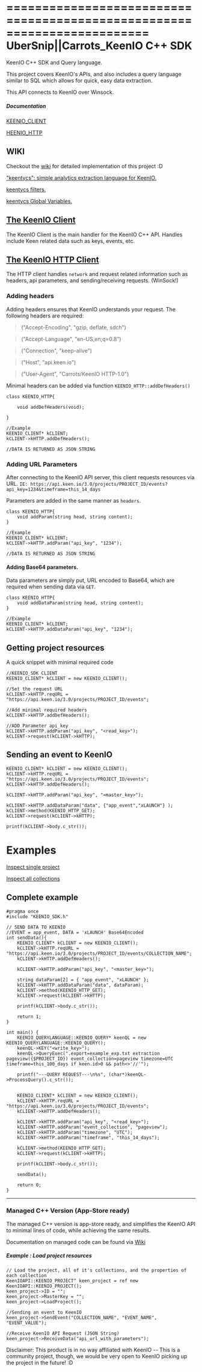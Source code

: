 ========================================================================
    UberSnip||Carrots_KeenIO C++ SDK
========================================================================

KeenIO C++ SDK and Query language.

This project covers KeenIO's APIs, and also includes a query language similar to SQL which allows for quick, easy data extraction.

This API connects to KeenIO over Winsock.

##### Documentation

[KEENIO_CLIENT](https://github.com/UberSnip/keenio-cpp-sdk/wiki/class::KEENIO_CLIENT)

[HEENIO_HTTP](https://github.com/UberSnip/keenio-cpp-sdk/wiki/class::KEENIO_HTTP)

## WIKI
 Checkout the [wiki](https://github.com/UberSnip/keenio-cpp-sdk/wiki) for detailed implementation of this project :D
 
 ["keentycs": simple analytics extraction language for KeenIO.](https://github.com/UberSnip/keenio-cpp-sdk/wiki/keentycs)
 
 [keentycs filters.](https://github.com/UberSnip/keenio-cpp-sdk/wiki/keentycs-Filters)
 
 [keentycs Global Variables.](https://github.com/UberSnip/keenio-cpp-sdk/wiki/keentycs-Global-Variables)
 

## [The KeenIO Client](https://github.com/UberSnip/keenio-cpp-sdk/wiki/class::KEENIO_CLIENT)
The KeenIO Client is the main handler for the KeenIO C++ API. Handles include Keen related data such as keys, events, etc.

## [The KeenIO HTTP Client](https://github.com/UberSnip/keenio-cpp-sdk/wiki/class::KEENIO_HTTP)
The HTTP client handles `network` and request related information such as headers, api parameters, and sending/receiving requests. (WinSock!)

### Adding headers

Adding headers ensures that KeenIO understands your request. The following headers are required:

> ("Accept-Encoding", "gzip, deflate, sdch")

> ("Accept-Language", "en-US,en;q=0.8")

> ("Connection", "keep-alive")

> ("Host", "api.keen.io")

> ("User-Agent", "Carrots/KeenIO HTTP-1.0")

Minimal headers can be added via function `KEENIO_HTTP::addDefHeaders()`

	class KEENIO_HTTP{
	
		void addDefHeaders(void);
		
	}
	
	//Example
	KEENIO_CLIENT* kCLIENT;
	kCLIENT->kHTTP.addDefHeaders();
	
	//DATA IS RETURNED AS JSON STRING
	
### Adding URL Parameters
After connecting to the KeenIO API server, this client requests resources via URL. `IE: https://api.keen.io/3.0/projects/PROJECT_ID/events?api_key=1234&timeframe=this_14_days`

Parameters are added in the same manner as `headers`.

	class KEENIO_HTTP{
		void addParam(string head, string content);
	}	

	//Example
	KEENIO_CLIENT* kCLIENT;
	kCLIENT->kHTTP.addParam("api_key", "1234");
	
	//DATA IS RETURNED AS JSON STRING
	
	
#### Adding Base64 parameters.
Data parameters are simply put, URL encoded to Base64, which are required when sending data via `GET`.

	class KEENIO_HTTP{
		void addDataParam(string head, string content);
	}	

	//Example
	KEENIO_CLIENT* kCLIENT;
	kCLIENT->kHTTP.addDataParam("api_key", "1234");
	
	

## Getting project resources

A quick snippet with minimal required code

	//KEENIO_SDK CLIENT
	KEENIO_CLIENT* kCLIENT = new KEENIO_CLIENT();
	
	//Set the request URL
	kCLIENT->kHTTP.reqURL = "https://api.keen.io/3.0/projects/PROJECT_ID/events";
	
	//Add minimal required headers
	kCLIENT->kHTTP.addDefHeaders();

	//ADD Parameter api_key
	kCLIENT->kHTTP.addParam("api_key", "<read_key>");
	kCLIENT->request(kCLIENT->kHTTP);

## Sending an event to KeenIO

	KEENIO_CLIENT* kCLIENT = new KEENIO_CLIENT();
	kCLIENT->kHTTP.reqURL = "https://api.keen.io/3.0/projects/PROJECT_ID/events";
	kCLIENT->kHTTP.addDefHeaders();

	kCLIENT->kHTTP.addParam("api_key", "<master_key>");

	kCLIENT->kHTTP.addDataParam("data", {"app_event","xLAUNCH"} );
	kCLIENT->method(KEENIO_HTTP_GET);
	kCLIENT->request(kCLIENT->kHTTP);

	printf(kCLIENT->body.c_str());
	
# Examples

[Inspect single project](https://github.com/UberSnip/keenio-cpp-sdk/wiki/EXAMPLE::InspectProject)

[Inspect all collections](https://github.com/UberSnip/keenio-cpp-sdk/wiki/EXAMPLE::InspectAllCollections)
	
## Complete example	

	#pragma once
	#include "KEENIO_SDK.h"

	// SEND DATA TO KEENIO
	//EVENT = app_event, DATA = 'xLAUNCH' Base64Encoded
	int sendData(){
		KEENIO_CLIENT* kCLIENT = new KEENIO_CLIENT();
		kCLIENT->kHTTP.reqURL = "https://api.keen.io/3.0/projects/PROJECT_ID/events/COLLECTION_NAME";
		kCLIENT->kHTTP.addDefHeaders();

		kCLIENT->kHTTP.addParam("api_key", "<master_key>");

		string dataParam[2] = { "app_event", "xLAUNCH" };
		kCLIENT->kHTTP.addDataParam("data", dataParam);
		kCLIENT->method(KEENIO_HTTP_GET);
		kCLIENT->request(kCLIENT->kHTTP);

		printf(kCLIENT->body.c_str());
	
		return 1;
	}

	int main() {
		KEENIO_QUERYLANGUAGE::KEENIO_QUERY* keenQL = new KEENIO_QUERYLANGUAGE::KEENIO_QUERY();
		keenQL->KEY("<write_key>");
		keenQL->QueryExec(".export=example_exp.txt extraction pageview({$PROJECT_ID}) event_collection=pageview timezone=UTC timeframe=this_100_days if keen.id>0 && path<>'//'");

		printf("---QUERY REQUEST---\n%s", (char*)keenQL->ProcessQuery().c_str());
	
	
		KEENIO_CLIENT* kCLIENT = new KEENIO_CLIENT();
		kCLIENT->kHTTP.reqURL = "https://api.keen.io/3.0/projects/PROJECT_ID/events";
		kCLIENT->kHTTP.addDefHeaders();

		kCLIENT->kHTTP.addParam("api_key", "<read_key>");
		kCLIENT->kHTTP.addParam("event_collection", "pageview");
		kCLIENT->kHTTP.addParam("timezone", "UTC");
		kCLIENT->kHTTP.addParam("timeframe", "this_14_days");

		kCLIENT->method(KEENIO_HTTP_GET);
		kCLIENT->request(kCLIENT->kHTTP);

		printf(kCLIENT->body.c_str());
	
		sendData();
	
		return 0;
	}

---

### Managed C++ Version (App-Store ready)

The managed C++ version is app-store ready, and simplifies the KeenIO API to minimal lines of code, while achieving the same results.

Documentation on managed code can be found via [Wiki](https://github.com/UberSnip/keenio-cpp-sdk/wiki/Managed-Code)

##### Example : Load project resources

	// Load the project, all of it's collections, and the properties of each collection
	KeenIOAPI::KEENIO_PROJECT^ keen_project = ref new KeenIOAPI::KEENIO_PROJECT();
	keen_project->ID = "";
	keen_project->MasterKey = "";
	keen_project->LoadProject();
	
	//Sending an event to KeenIO
	keen_project->SendEvent("COLLECTION_NAME", "EVENT_NAME", "EVENT_VALUE");
	
	//Receive KeenIO API Request (JSON String)
	keen_project->ReceiveData("api_url_with_parameters");
	

Disclaimer: This product is in no way affiliated with KeenIO -- This is a community project, though, we would be very open to KeenIO picking up the project in the future! :D
